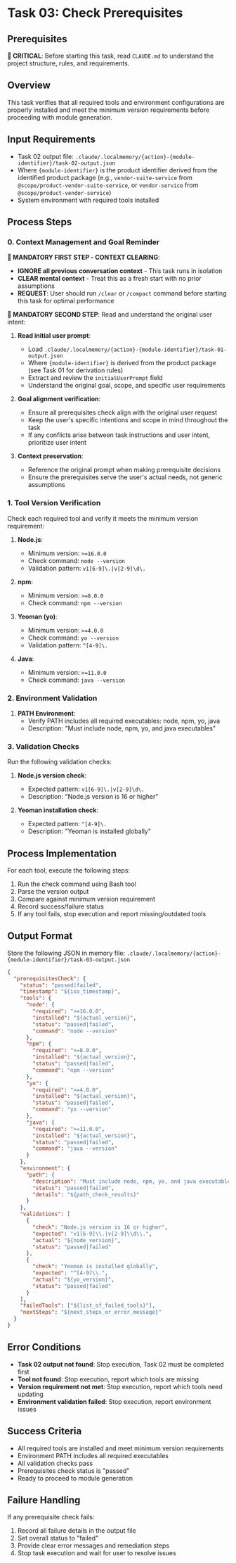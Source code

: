 # Task 03: Check Prerequisites

## Prerequisites

**🚨 CRITICAL**: Before starting this task, read `CLAUDE.md` to understand the project structure, rules, and requirements.

## Overview

This task verifies that all required tools and environment configurations are properly installed and meet the minimum version requirements before proceeding with module generation.

## Input Requirements

- Task 02 output file: `.claude/.localmemory/{action}-{module-identifier}/task-02-output.json`
- Where `{module-identifier}` is the product identifier derived from the identified product package (e.g., `vendor-suite-service` from `@scope/product-vendor-suite-service`, or `vendor-service` from `@scope/product-vendor-service`)
- System environment with required tools installed

## Process Steps

### 0. Context Management and Goal Reminder

**🚨 MANDATORY FIRST STEP - CONTEXT CLEARING**: 
- **IGNORE all previous conversation context** - This task runs in isolation
- **CLEAR mental context** - Treat this as a fresh start with no prior assumptions
- **REQUEST**: User should run `/clear` or `/compact` command before starting this task for optimal performance

**🚨 MANDATORY SECOND STEP**: Read and understand the original user intent:

1. **Read initial user prompt**:
   - Load `.claude/.localmemory/{action}-{module-identifier}/task-01-output.json`
   - Where `{module-identifier}` is derived from the product package (see Task 01 for derivation rules)
   - Extract and review the `initialUserPrompt` field
   - Understand the original goal, scope, and specific user requirements

2. **Goal alignment verification**:
   - Ensure all prerequisites check align with the original user request
   - Keep the user's specific intentions and scope in mind throughout the task
   - If any conflicts arise between task instructions and user intent, prioritize user intent

3. **Context preservation**:
   - Reference the original prompt when making prerequisite decisions
   - Ensure the prerequisites serve the user's actual needs, not generic assumptions

### 1. Tool Version Verification

Check each required tool and verify it meets the minimum version requirement:

1. **Node.js**:
   - Minimum version: `>=16.0.0`
   - Check command: `node --version`
   - Validation pattern: `v1[6-9]\.|v[2-9]\d\.`

2. **npm**:
   - Minimum version: `>=8.0.0`
   - Check command: `npm --version`

3. **Yeoman (yo)**:
   - Minimum version: `>=4.0.0`
   - Check command: `yo --version`
   - Validation pattern: `^[4-9]\.`

4. **Java**:
   - Minimum version: `>=11.0.0`
   - Check command: `java --version`

### 2. Environment Validation

1. **PATH Environment**:
   - Verify PATH includes all required executables: node, npm, yo, java
   - Description: "Must include node, npm, yo, and java executables"

### 3. Validation Checks

Run the following validation checks:

1. **Node.js version check**:
   - Expected pattern: `v1[6-9]\.|v[2-9]\d\.`
   - Description: "Node.js version is 16 or higher"

2. **Yeoman installation check**:
   - Expected pattern: `^[4-9]\.`
   - Description: "Yeoman is installed globally"

## Process Implementation

For each tool, execute the following steps:

1. Run the check command using Bash tool
2. Parse the version output
3. Compare against minimum version requirement
4. Record success/failure status
5. If any tool fails, stop execution and report missing/outdated tools

## Output Format

Store the following JSON in memory file: `.claude/.localmemory/{action}-{module-identifier}/task-03-output.json`

```json
{
  "prerequisitesCheck": {
    "status": "passed|failed",
    "timestamp": "${iso_timestamp}",
    "tools": {
      "node": {
        "required": ">=16.0.0",
        "installed": "${actual_version}",
        "status": "passed|failed",
        "command": "node --version"
      },
      "npm": {
        "required": ">=8.0.0",
        "installed": "${actual_version}",
        "status": "passed|failed",
        "command": "npm --version"
      },
      "yo": {
        "required": ">=4.0.0",
        "installed": "${actual_version}",
        "status": "passed|failed",
        "command": "yo --version"
      },
      "java": {
        "required": ">=11.0.0",
        "installed": "${actual_version}",
        "status": "passed|failed",
        "command": "java --version"
      }
    },
    "environment": {
      "path": {
        "description": "Must include node, npm, yo, and java executables",
        "status": "passed|failed",
        "details": "${path_check_results}"
      }
    },
    "validations": [
      {
        "check": "Node.js version is 16 or higher",
        "expected": "v1[6-9]\\.|v[2-9]\\d\\.",
        "actual": "${node_version}",
        "status": "passed|failed"
      },
      {
        "check": "Yeoman is installed globally",
        "expected": "^[4-9]\\.",
        "actual": "${yo_version}",
        "status": "passed|failed"
      }
    ],
    "failedTools": ["${list_of_failed_tools}"],
    "nextSteps": "${next_steps_or_error_message}"
  }
}
```

## Error Conditions

- **Task 02 output not found**: Stop execution, Task 02 must be completed first
- **Tool not found**: Stop execution, report which tools are missing
- **Version requirement not met**: Stop execution, report which tools need updating
- **Environment validation failed**: Stop execution, report environment issues

## Success Criteria

- All required tools are installed and meet minimum version requirements
- Environment PATH includes all required executables
- All validation checks pass
- Prerequisites check status is "passed"
- Ready to proceed to module generation

## Failure Handling

If any prerequisite check fails:
1. Record all failure details in the output file
2. Set overall status to "failed"
3. Provide clear error messages and remediation steps
4. Stop task execution and wait for user to resolve issues
